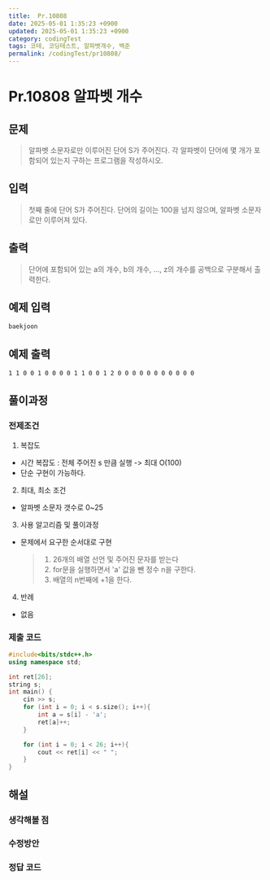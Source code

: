 ```yaml
---
title:  Pr.10808
date: 2025-05-01 1:35:23 +0900
updated: 2025-05-01 1:35:23 +0900
category: codingTest
tags: 코테, 코딩테스트, 알파벳개수, 백준
permalink: /codingTest/pr10808/
---
```

# Pr.10808 알파벳 개수

## 문제
> 알파벳 소문자로만 이루어진 단어 S가 주어진다. 각 알파벳이 단어에 몇 개가 포함되어 있는지 구하는 프로그램을 작성하시오.
## 입력
> 첫째 줄에 단어 S가 주어진다. 단어의 길이는 100을 넘지 않으며, 알파벳 소문자로만 이루어져 있다.
## 출력
> 단어에 포함되어 있는 a의 개수, b의 개수, …, z의 개수를 공백으로 구분해서 출력한다.

## 예제 입력

```markdown
baekjoon
```

## 예제 출력
```markdown
1 1 0 0 1 0 0 0 0 1 1 0 0 1 2 0 0 0 0 0 0 0 0 0 0 0
```


## 풀이과정
### 전제조건
1. 복잡도
 - 시간 복잡도 : 전체 주어진 s 만큼 실행 -> 최대 O(100)
 - 단순 구현이 가능하다.

2. 최대, 최소 조건
 - 알파벳 소문자 갯수로 0~25

3. 사용 알고리즘 및 풀이과정
 - 문제에서 요구한 순서대로 구현
   > 1. 26개의 배열 선언 및 주어진 문자를 받는다
   > 2. for문을 실행하면서 'a' 값을 뺀 정수 n을 구한다.
   > 3. 배열의 n번째에 +1을 한다.

4. 반례
 - 없음

### 제출 코드
```cpp
#include<bits/stdc++.h>
using namespace std;

int ret[26];
string s;
int main() {
    cin >> s;
    for (int i = 0; i < s.size(); i++){
        int a = s[i] - 'a';
        ret[a]++;
    }

    for (int i = 0; i < 26; i++){
        cout << ret[i] << " ";
    }
}
```

## 해설
### 생각해볼 점
### 수정방안
### 정답 코드
```cpp

```


